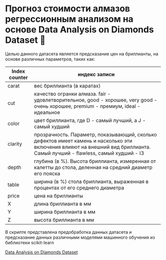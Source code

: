 # Прогноз стоимости алмазов регрессионным анализом на основе Data Analysis on Diamonds Dataset 💎
Целью данного датасета является предсказание цен на бриллианты, на основе различных параметров, таких как: 

| Index counter | индекс записи |
|---------------|---------------|
| carat | вес бриллианта (в каратах) |
| cut | качество огранки алмаза. fair - удовлетворительное, good - хорошее, very good - очень хорошее, premium - премиум, ideal - идеальное |
| color | цвет бриллианта, где D - самый лучший, а J - самый худший |
| clarity | прозрачность. Параметр, показывающий, сколько дефектов имеет камень и насколько эти включения влияют на внешний вид бриллианта. Самый лучший - flawless, самый худший - I3 |
| depth | глубина (в %). Высота бриллианта, измеренная от калетты до стола, деленная на средний диаметр его пояска |
| table | ширина (в %) стола бриллианта, выраженная в процентах от его среднего диаметра |
| price | цена на бриллианты |
| X | длина бриллианта в мм |
| Y | ширина бриллианта в мм |
| Z | высота бриллианта в мм |

В скрипте представлена предобработка данных датасета и предсказание данных различными моделями машинного обучения из библиотеки scikit-learn
 
[Data Analysis on Diamonds Dataset](https://www.kaggle.com/datasets/shivam2503/diamonds)

